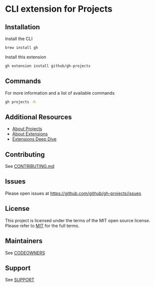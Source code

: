 # CLI extension for Projects

## Installation

Install the CLI

```bash
brew install gh
```

Install this extension

```bash
gh extension install github/gh-projects
```

## Commands

For more information and a list of available commands

```bash
gh projects -h
```

## Additional Resources

- [About Projects](https://docs.github.com/en/issues/planning-and-tracking-with-projects/learning-about-projects/about-projects)
- [About Extensions](https://docs.github.com/en/github-cli/github-cli/creating-github-cli-extensions)
- [Extensions Deep Dive](https://github.blog/2023-01-13-new-github-cli-extension-tools/)

## Contributing

See [CONTRIBUTING.md](./CONTRIBUTING.md)

## Issues

Please open issues at https://github.com/github/gh-projects/issues

## License

This project is licensed under the terms of the MIT open source license. Please refer to [MIT](./LICENSE) for the full terms.

## Maintainers

See [CODEOWNERS](./CODEOWNERS)

## Support

See [SUPPORT](./SUPPORT.md)
